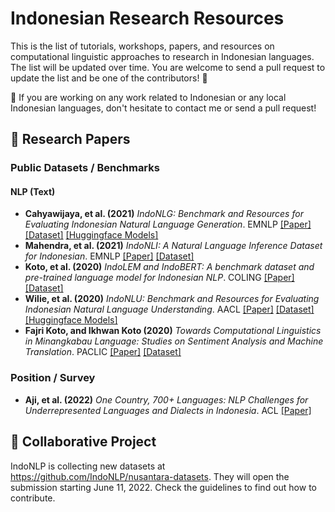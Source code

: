 # Indonesian Research Resources
This is the list of tutorials, workshops, papers, and resources on computational linguistic approaches to research in Indonesian languages. 
The list will be updated over time. You are welcome to send a pull request to update the list and be one of the contributors! 🚀

📌 If you are working on any work related to Indonesian or any local Indonesian languages, don't hesitate to contact me or send a pull request! 

## 📑 Research Papers

### Public Datasets / Benchmarks
#### NLP (Text)
- <b>Cahyawijaya, et al. (2021)</b> <i>IndoNLG: Benchmark and Resources for Evaluating Indonesian Natural Language Generation</i>. EMNLP <a href="https://aclanthology.org/2021.emnlp-main.699.pdf">[Paper]</a> <a href="https://github.com/IndoNLP/indonlg">[Dataset]</a> <a href="https://huggingface.co/indobenchmark">[Huggingface Models]</a>
- <b>Mahendra, et al. (2021)</b> <i>IndoNLI: A Natural Language Inference Dataset for Indonesian</i>. EMNLP <a href="https://aclanthology.org/2021.emnlp-main.821.pdf">[Paper]</a> <a href="https://github.com/ir-nlp-csui/indonli">[Dataset]</a>
- <b>Koto, et al. (2020)</b> <i>IndoLEM and IndoBERT: A benchmark dataset and pre-trained language model for Indonesian NLP</i>. COLING <a href="https://aclanthology.org/2020.coling-main.66.pdf">[Paper]</a> <a href="https://indolem.github.io/">[Dataset]</a>
- <b>Wilie, et al. (2020)</b> <i>IndoNLU: Benchmark and Resources for Evaluating Indonesian Natural Language Understanding</i>. AACL <a href="https://aclanthology.org/2020.aacl-main.85.pdf">[Paper]</a> <a href="https://github.com/IndoNLP/indonlu">[Dataset]</a> <a href="https://huggingface.co/indobenchmark">[Huggingface Models]</a>
- <b>Fajri Koto, and Ikhwan Koto (2020)</b> <i>Towards Computational Linguistics in Minangkabau Language: Studies on Sentiment Analysis and Machine Translation</i>. PACLIC <a href="https://aclanthology.org/2020.paclic-1.17.pdf">[Paper]</a> <a href="https://github.com/fajri91/minangNLP">[Dataset]</a>

### Position / Survey
- <b>Aji, et al. (2022)</b> <i>One Country, 700+ Languages: NLP Challenges for Underrepresented Languages and Dialects in Indonesia</i>. ACL <a href="https://aclanthology.org/2022.acl-long.500.pdf">[Paper]</a>

## 🧪 Collaborative Project
IndoNLP is collecting new datasets at https://github.com/IndoNLP/nusantara-datasets. They will open the submission starting June 11, 2022. Check the guidelines to find out how to contribute.
